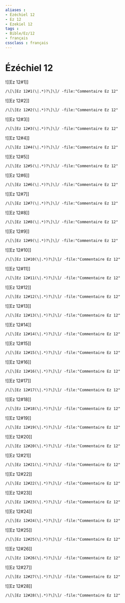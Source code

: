 ```yaml
---
aliases : 
- Ézéchiel 12
- Ez 12
- Ezekiel 12
tags : 
- Bible/Ez/12
- français
cssclass : français
---
```


# Ézéchiel 12

![[Ez 12#1]]

```query
/\[\[Ez 12#1(\|.*)?\]\]/ -file:"Commentaire Ez 12"
```

![[Ez 12#2]]

```query
/\[\[Ez 12#2(\|.*)?\]\]/ -file:"Commentaire Ez 12"
```

![[Ez 12#3]]

```query
/\[\[Ez 12#3(\|.*)?\]\]/ -file:"Commentaire Ez 12"
```

![[Ez 12#4]]

```query
/\[\[Ez 12#4(\|.*)?\]\]/ -file:"Commentaire Ez 12"
```

![[Ez 12#5]]

```query
/\[\[Ez 12#5(\|.*)?\]\]/ -file:"Commentaire Ez 12"
```

![[Ez 12#6]]

```query
/\[\[Ez 12#6(\|.*)?\]\]/ -file:"Commentaire Ez 12"
```

![[Ez 12#7]]

```query
/\[\[Ez 12#7(\|.*)?\]\]/ -file:"Commentaire Ez 12"
```

![[Ez 12#8]]

```query
/\[\[Ez 12#8(\|.*)?\]\]/ -file:"Commentaire Ez 12"
```

![[Ez 12#9]]

```query
/\[\[Ez 12#9(\|.*)?\]\]/ -file:"Commentaire Ez 12"
```

![[Ez 12#10]]

```query
/\[\[Ez 12#10(\|.*)?\]\]/ -file:"Commentaire Ez 12"
```

![[Ez 12#11]]

```query
/\[\[Ez 12#11(\|.*)?\]\]/ -file:"Commentaire Ez 12"
```

![[Ez 12#12]]

```query
/\[\[Ez 12#12(\|.*)?\]\]/ -file:"Commentaire Ez 12"
```

![[Ez 12#13]]

```query
/\[\[Ez 12#13(\|.*)?\]\]/ -file:"Commentaire Ez 12"
```

![[Ez 12#14]]

```query
/\[\[Ez 12#14(\|.*)?\]\]/ -file:"Commentaire Ez 12"
```

![[Ez 12#15]]

```query
/\[\[Ez 12#15(\|.*)?\]\]/ -file:"Commentaire Ez 12"
```

![[Ez 12#16]]

```query
/\[\[Ez 12#16(\|.*)?\]\]/ -file:"Commentaire Ez 12"
```

![[Ez 12#17]]

```query
/\[\[Ez 12#17(\|.*)?\]\]/ -file:"Commentaire Ez 12"
```

![[Ez 12#18]]

```query
/\[\[Ez 12#18(\|.*)?\]\]/ -file:"Commentaire Ez 12"
```

![[Ez 12#19]]

```query
/\[\[Ez 12#19(\|.*)?\]\]/ -file:"Commentaire Ez 12"
```

![[Ez 12#20]]

```query
/\[\[Ez 12#20(\|.*)?\]\]/ -file:"Commentaire Ez 12"
```

![[Ez 12#21]]

```query
/\[\[Ez 12#21(\|.*)?\]\]/ -file:"Commentaire Ez 12"
```

![[Ez 12#22]]

```query
/\[\[Ez 12#22(\|.*)?\]\]/ -file:"Commentaire Ez 12"
```

![[Ez 12#23]]

```query
/\[\[Ez 12#23(\|.*)?\]\]/ -file:"Commentaire Ez 12"
```

![[Ez 12#24]]

```query
/\[\[Ez 12#24(\|.*)?\]\]/ -file:"Commentaire Ez 12"
```

![[Ez 12#25]]

```query
/\[\[Ez 12#25(\|.*)?\]\]/ -file:"Commentaire Ez 12"
```

![[Ez 12#26]]

```query
/\[\[Ez 12#26(\|.*)?\]\]/ -file:"Commentaire Ez 12"
```

![[Ez 12#27]]

```query
/\[\[Ez 12#27(\|.*)?\]\]/ -file:"Commentaire Ez 12"
```

![[Ez 12#28]]

```query
/\[\[Ez 12#28(\|.*)?\]\]/ -file:"Commentaire Ez 12"
```

